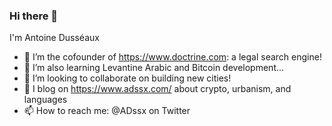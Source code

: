 ### Hi there 👋

I'm Antoine Dusséaux

- 🔭 I’m the cofounder of https://www.doctrine.com: a legal search engine!
- 🌱 I’m also learning Levantine Arabic and Bitcoin development...
- 👯 I’m looking to collaborate on building new cities!
- 💬 I blog on https://www.adssx.com/ about crypto, urbanism, and languages
- 📫 How to reach me: @ADssx on Twitter
